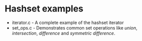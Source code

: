 # Hashset examples

* iterator.c - A complete example of the hashset iterator
* set_ops.c - Demonstrates common set operations like *union*, *intersection*, *difference* and *symmetric difference*.
